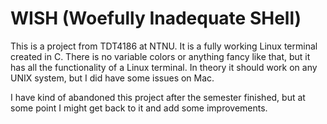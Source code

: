 # WISH (Woefully Inadequate SHell)

This is a project from TDT4186 at NTNU. It is a fully working Linux terminal created in C. There is no variable colors or anything fancy like that, but it has all the functionality of a Linux terminal. In theory it should work on any UNIX system, but I did have some issues on Mac. 

I have kind of abandoned this project after the semester finished, but at some point I might get back to it and add some improvements. 
